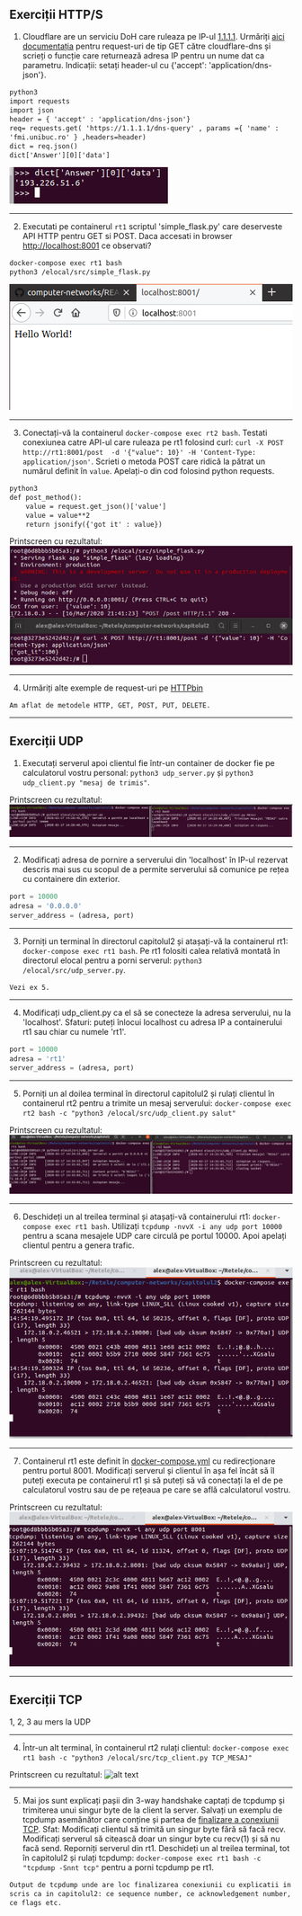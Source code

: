 ## Exerciții HTTP/S

1. Cloudflare are un serviciu DoH care ruleaza pe IP-ul [1.1.1.1](https://blog.cloudflare.com/announcing-1111/). Urmăriți [aici documentația](https://developers.cloudflare.com/1.1.1.1/dns-over-https/json-format/) pentru request-uri de tip GET către cloudflare-dns și scrieți o funcție care returnează adresa IP pentru un nume dat ca parametru. Indicații: setați header-ul cu {'accept': 'application/dns-json'}.
```
python3
import requests
import json
header = { 'accept' : 'application/dns-json'}
req= requests.get( 'https://1.1.1.1/dns-query' , params ={ 'name' : 'fmi.unibuc.ro' } ,headers=header)
dict = req.json()
dict['Answer'][0]['data']
```
![](Screenshots/ex1.png)


---
2. Executati pe containerul `rt1` scriptul 'simple_flask.py' care deserveste API HTTP pentru GET si POST. Daca accesati in browser [http://localhost:8001](http://localhost:8001) ce observati?
```
docker-compose exec rt1 bash
python3 /elocal/src/simple_flask.py

```
![](Screenshots/ex2.png)


---
3. Conectați-vă la containerul `docker-compose exec rt2 bash`. Testati conexiunea catre API-ul care ruleaza pe rt1 folosind curl: `curl -X POST http://rt1:8001/post  -d '{"value": 10}' -H 'Content-Type: application/json'`. Scrieti o metoda POST care ridică la pătrat un numărul definit în `value`. Apelați-o din cod folosind python requests.
```
python3
def post_method():
	value = request.get_json()['value']
	value = value**2
	return jsonify({'got it' : value})
```
Printscreen cu rezultatul:
![](Screenshots/ex3.png)


---
4. Urmăriți alte exemple de request-uri pe [HTTPbin](http://httpbin.org/)
```
Am aflat de metodele HTTP, GET, POST, PUT, DELETE.
```

---
## Exerciții UDP

1. Executați serverul apoi clientul fie într-un container de docker fie pe calculatorul vostru personal: `python3 udp_server.py` și `python3 udp_client.py "mesaj de trimis"`.

Printscreen cu rezultatul:
![](Screenshots/ex4.png)


---
2. Modificați adresa de pornire a serverului din 'localhost' în IP-ul rezervat descris mai sus cu scopul de a permite serverului să comunice pe rețea cu containere din exterior. 
```python
port = 10000
adresa = '0.0.0.0'
server_address = (adresa, port)
```

---
3. Porniți un terminal în directorul capitolul2 și atașați-vă la containerul rt1: `docker-compose exec rt1 bash`. Pe rt1 folositi calea relativă montată în directorul elocal pentru a porni serverul: `python3 /elocal/src/udp_server.py`. 
```
Vezi ex 5.
```

---
4. Modificați udp_client.py ca el să se conecteze la adresa serverului, nu la 'localhost'. Sfaturi: puteți înlocui localhost cu adresa IP a containerului rt1 sau chiar cu numele 'rt1'.
```python
port = 10000
adresa = 'rt1'
server_address = (adresa, port)
```


---
5. Porniți un al doilea terminal în directorul capitolul2 și rulați clientul în containerul rt2 pentru a trimite un mesaj serverului:  `docker-compose exec rt2 bash -c "python3 /elocal/src/udp_client.py salut"`

Printscreen cu rezultatul:
![](Screenshots/ex5.png)


---
6. Deschideți un al treilea terminal și atașați-vă containerului rt1: `docker-compose exec rt1 bash`. Utilizați `tcpdump -nvvX -i any udp port 10000` pentru a scana mesajele UDP care circulă pe portul 10000. Apoi apelați clientul pentru a genera trafic.

Printscreen cu rezultatul:
![](Screenshots/ex6.png)


---
7. Containerul rt1 este definit în [docker-compose.yml](https://github.com/senisioi/computer-networks/blob/2020/capitolul2/docker-compose.yml) cu redirecționare pentru portul 8001. Modificați serverul și clientul în așa fel încât să îl puteți executa pe containerul rt1 și să puteți să vă conectați la el de pe calculatorul vostru sau de pe rețeaua pe care se află calculatorul vostru.

Printscreen cu rezultatul:
![](Screenshots/ex7.png)


---
## Exerciții TCP

1, 2, 3 au mers la UDP


---
4. Într-un alt terminal, în containerul rt2 rulați clientul: `docker-compose exec rt1 bash -c "python3 /elocal/src/tcp_client.py TCP_MESAJ"`

Printscreen cu rezultatul:
![alt text]()


---
5. Mai jos sunt explicați pașii din 3-way handshake captați de tcpdump și trimiterea unui singur byte de la client la server. Salvați un exemplu de tcpdump asemănător care conține și partea de [finalizare a conexiunii TCP](http://www.tcpipguide.com/free/t_TCPConnectionTermination-2.htm). Sfat: Modificați clientul să trimită un singur byte fără să facă recv. Modificați serverul să citească doar un singur byte cu recv(1) și să nu facă send. Reporniți serverul din rt1. Deschideți un al treilea terminal, tot în capitolul2 și rulați tcpdump: `docker-compose exec rt1 bash -c "tcpdump -Snnt tcp"` pentru a porni tcpdump pe rt1. 
```
Output de tcpdump unde are loc finalizarea conexiunii cu explicatii in scris ca in capitolul2: ce sequence number, ce acknowledgement number, ce flags etc.
```

